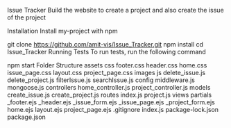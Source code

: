 Issue Tracker
Build the website to create a project and also create the issue of the project

Installation
Install my-project with npm

  git clone https://github.com/amit-vis/Issue_Tracker.git
  npm install
  cd Issue_Tracker
Running Tests
To run tests, run the following command

  npm start
Folder Structure
assets
css
footer.css
header.css
home.css
issue_page.css
layout.css
project_page.css
images
js
delete_issue.js
delete_project.js
filterIssue.js
searchIssue.js
config
middleware.js
mongoose.js
controllers
home_controller.js
project_controller.js
models
create_issue.js
create_project.js
routes
index.js
project.js
views
partials
_footer.ejs
_header.ejs
_issue_form.ejs
_issue_page.ejs
_project_form.ejs
home.ejs
layout.ejs
project_page.ejs
.gitignore
index.js
package-lock.json
package.json
